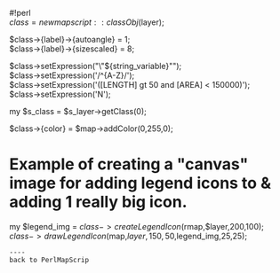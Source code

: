 #!perl                                                                                       
$class = new mapscript::classObj($layer);                                                    
                                                                                             
$class->{label}->{autoangle} = 1;                                                            
$class->{label}->{sizescaled} = 8;                                                           
                                                                                             
$class->setExpression("\"${string_variable}\"");                                             
$class->setExpression('/^{A-Z}/');                                                           
$class->setExpression('([LENGTH] gt 50 and [AREA] < 150000)');                               
$class->setExpression('N');                                                                  
                                                                                             
my $s_class = $s_layer->getClass(0);                                                         
                                                                                             
$class->{color} = $map->addColor(0,255,0);                                                   
                                                                                             
# Example of creating a "canvas" image for adding legend icons to & adding 1 really big icon.
my $legend_img =  $class->createLegendIcon($rmap,$layer,200,100);                            
$class->drawLegendIcon($map,$layer,150,50,$legend_img,25,25);                                
```                                                                                          
----                                                                                         
back to PerlMapScrip
